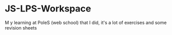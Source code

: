 # JS-LPS-Workspace
M
y learning at PoleS (web school) that I did, it's a lot of exercises and some revision sheets
